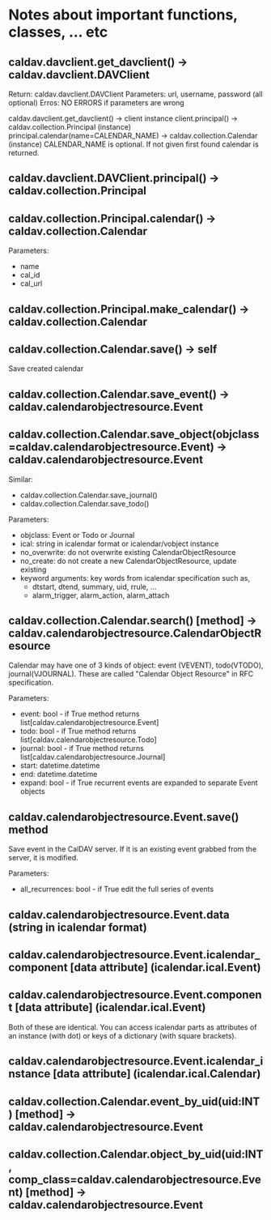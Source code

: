 # Notes about important functions, classes, ... etc

## caldav.davclient.get_davclient() -> caldav.davclient.DAVClient

Return: caldav.davclient.DAVClient
Parameters: url, username, password (all optional)
Erros: NO ERRORS if parameters are wrong 

caldav.davclient.get_davclient() -> client instance
client.principal() -> caldav.collection.Principal (instance)
principal.calendar(name=CALENDAR_NAME) -> caldav.collection.Calendar (instance)
CALENDAR_NAME is optional. If not given first found calendar is returned.

## caldav.davclient.DAVClient.principal() -> caldav.collection.Principal

## caldav.collection.Principal.calendar() -> caldav.collection.Calendar

Parameters:
- name
- cal_id
- cal_url

## caldav.collection.Principal.make_calendar() -> caldav.collection.Calendar



## caldav.collection.Calendar.save() -> self

Save created calendar

## caldav.collection.Calendar.save_event() -> caldav.calendarobjectresource.Event
## caldav.collection.Calendar.save_object(objclass=caldav.calendarobjectresource.Event) -> caldav.calendarobjectresource.Event

Similar:
- caldav.collection.Calendar.save_journal()
- caldav.collection.Calendar.save_todo()

Parameters:
- objclass: Event or Todo or Journal
- ical: string in icalendar format or icalendar/vobject instance
- no_overwrite: do not overwrite existing CalendarObjectResource
- no_create: do not create a new CalendarObjectResource, update existing
- keyword arguments: key words from icalendar specification such as,
  * dtstart, dtend, summary, uid, rrule, ...
  * alarm_trigger, alarm_action, alarm_attach


## caldav.collection.Calendar.search() [method] -> caldav.calendarobjectresource.CalendarObjectResource

Calendar may have one of 3 kinds of object: event (VEVENT), todo(VTODO), journal(VJOURNAL).
These are called "Calendar Object Resource" in RFC specification.

Parameters:
- event: bool - if True method returns list[caldav.calendarobjectresource.Event]
- todo: bool - if True method returns list[caldav.calendarobjectresource.Todo]
- journal: bool - if True method returns list[caldav.calendarobjectresource.Journal]
- start: datetime.datetime
- end: datetime.datetime
- expand: bool - if True recurrent events are expanded to separate Event objects


## caldav.calendarobjectresource.Event.save() method

Save event in the CalDAV server. If it is an existing event grabbed from the server, it is modified.

Parameters:
- all_recurrences: bool - if True edit the full series of events

## caldav.calendarobjectresource.Event.data (string in icalendar format)

## caldav.calendarobjectresource.Event.icalendar_component [data attribute] (icalendar.ical.Event)
## caldav.calendarobjectresource.Event.component [data attribute] (icalendar.ical.Event)

Both of these are identical.
You can access icalendar parts as attributes of an instance (with dot) or keys of a dictionary (with square brackets).

## caldav.calendarobjectresource.Event.icalendar_instance [data attribute] (icalendar.ical.Calendar)


## caldav.collection.Calendar.event_by_uid(uid:INT) [method] -> caldav.calendarobjectresource.Event
## caldav.collection.Calendar.object_by_uid(uid:INT, comp_class=caldav.calendarobjectresource.Event) [method] -> caldav.calendarobjectresource.Event
